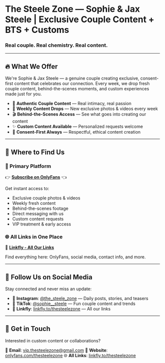 # The Steele Zone — Sophie & Jax Steele | Exclusive Couple Content + BTS + Customs

### Real couple. Real chemistry. Real content.

---

## 🔥 What We Offer

We're Sophie & Jax Steele — a genuine couple creating exclusive, consent-first content that celebrates our connection. Every week, we drop fresh couple content, behind-the-scenes moments, and custom experiences made just for you.

- 💑 **Authentic Couple Content** — Real intimacy, real passion
- 📸 **Weekly Content Drops** — New exclusive photos & videos every week
- 🎬 **Behind-the-Scenes Access** — See what goes into creating our content
- ✨ **Custom Content Available** — Personalized requests welcome
- 🤝 **Consent-First Always** — Respectful, ethical content creation

---

## 💎 Where to Find Us

### 🔗 Primary Platform

👉 **[Subscribe on OnlyFans](https://onlyfans.com/thesteelezone)** 👈

Get instant access to:
- Exclusive couple photos & videos
- Weekly fresh content
- Behind-the-scenes footage
- Direct messaging with us
- Custom content requests
- VIP treatment & early access

### 🌐 All Links in One Place

🔗 **[Linkfly - All Our Links](https://linkfly.to/thesteelezone)**

Find everything here: OnlyFans, social media, contact info, and more.

---

## 📱 Follow Us on Social Media

Stay connected and never miss an update:

- 📸 **Instagram**: [@the_steele_zone](https://instagram.com/the_steele_zone) — Daily posts, stories, and teasers
- 🎵 **TikTok**: [@sophie__steele](https://tiktok.com/@sophie__steele) — Fun couple content and trends
- 🔗 **Linkfly**: [linkfly.to/thesteelezone](https://linkfly.to/thesteelezone) — All our links

---

## 💌 Get in Touch

Interested in custom content or collaborations?

📧 **Email**: [vip.thesteelezone@gmail.com](mailto:vip.thesteelezone@gmail.com)
🔗 **Website**: [onlyfans.com/thesteelezone](https://onlyfans.com/thesteelezone)
🌐 **All Links**: [linkfly.to/thesteelezone](https://linkfly.to/thesteelezone)

